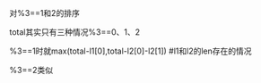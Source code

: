 对%3==1和2的排序

total其实只有三种情况%3==0、1、2

%3==1时就max(total-l1[0],total-l2[0]-l2[1]) #l1和l2的len存在的情况

%3==2类似